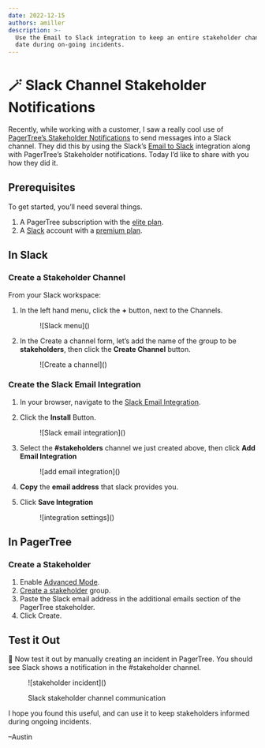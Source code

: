 ```yaml
---
date: 2022-12-15
authors: amiller
description: >-
  Use the Email to Slack integration to keep an entire stakeholder channel up to
  date during on-going incidents.
---
```


# 🪄 Slack Channel Stakeholder Notifications

Recently, while working with a customer, I saw a really cool use of [PagerTree’s Stakeholder Notifications](https://docs.pagertree.com/knowledge-base/stakeholders) to send messages into a Slack channel. They did this by using the Slack’s [Email to Slack](https://pagertree.slack.com/apps/A0F81496D-email) integration along with PagerTree’s Stakeholder notifications. Today I’d like to share with you how they did it.

<!-- truncate -->

## Prerequisites <a href="#prerequisites" id="prerequisites"></a>

To get started, you’ll need several things.

1. A PagerTree subscription with the [elite plan](https://pagertree.com/pricing/?utm\_source=blog\&utm\_medium=link\&utm\_campaign=slack\_channel\_stakeholder\_notifications).
2. A [Slack](https://slack.com/) account with a [premium plan](https://slack.com/pricing).

## In Slack <a href="#create-a-stakeholder-channel" id="create-a-stakeholder-channel"></a>

### Create a Stakeholder Channel <a href="#create-a-stakeholder-channel" id="create-a-stakeholder-channel"></a>

From your Slack workspace:

1.  In the left hand menu, click the **+** button, next to the Channels.&#x20;

    <figure>![Slack menu](<https://pagertree.com/assets/img/posts/2019/05/07/slack-add-a-channel.png>)<figcaption></figcaption></figure>
2.  In the Create a channel form, let’s add the name of the group to be **stakeholders**, then click the **Create Channel** button.&#x20;

    <figure>![Create a channel](<https://pagertree.com/assets/img/posts/2019/05/07/create-a-stakeholder-channel.png>)<figcaption></figcaption></figure>

### Create the Slack Email Integration <a href="#create-the-slack-email-integration" id="create-the-slack-email-integration"></a>

1. In your browser, navigate to the [Slack Email Integration](https://pagertree.slack.com/apps/A0F81496D-email).
2.  Click the **Install** Button.&#x20;

    <figure>![Slack email integration](<https://pagertree.com/assets/img/posts/2019/05/07/install-slack-email-integration.png>)<figcaption></figcaption></figure>
3.  Select the **#stakeholders** channel we just created above, then click **Add Email Integration**&#x20;

    <figure>![add email integration](<https://pagertree.com/assets/img/posts/2019/05/07/configure-email-integration.png>)<figcaption></figcaption></figure>
4. **Copy** the **email address** that slack provides you.
5.  Click **Save Integration**&#x20;

    <figure>![integration settings](<https://pagertree.com/assets/img/posts/2019/05/07/copy-slack-email.png>)<figcaption></figcaption></figure>

## In PagerTree

### Create a Stakeholder

1. Enable [Advanced Mode](https://docs.pagertree.com/knowledge-base/users#advanced-mode).
2. [Create a stakeholder](https://app.pagertree.com/stakeholders/new) group.
3. Paste the Slack email address in the additional emails section of the PagerTree stakeholder.
4. Click Create.

## Test it Out

🚀 Now test it out by manually creating an incident in PagerTree. You should see Slack shows a notification in the #stakeholder channel.

<figure>![stakeholder incident](<https://pagertree.com/assets/img/posts/2019/05/07/slack-stakeholder-communication.png>)<figcaption><p>Slack stakeholder channel communication</p></figcaption></figure>

I hope you found this useful, and can use it to keep stakeholders informed during ongoing incidents.

–Austin
